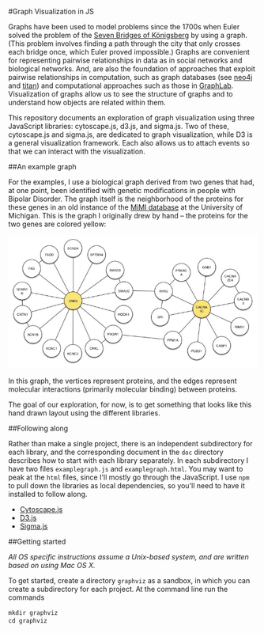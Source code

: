 #Graph Visualization in JS

Graphs have been used to model problems since the 1700s when Euler solved the
problem of the
[Seven Bridges of Königsberg](http://en.wikipedia.org/wiki/Seven_Bridges_of_Königsberg)
by using a graph.
(This problem involves finding a path through the city that only crosses
each bridge once, which Euler proved impossible.)
Graphs are convenient for representing pairwise relationships in
data as in social networks and biological networks.
And, are also the foundation of approaches that exploit pairwise relationships in
computation, such as graph databases (see [neo4j](http://www.neo4j.org) and [titan](http://thinkaurelius.github.io/titan/))
and computational approaches such as those in [GraphLab](http://graphlab.org/).
Visualization of graphs allow us to see the structure of graphs and to understand
how objects are related within them.

This repository documents an exploration of graph visualization using three
JavaScript libraries: cytoscape.js, d3.js, and sigma.js.
Two of these, cytoscape.js and sigma.js, are dedicated to graph visualization,
while D3 is a general visualization framework.
Each also allows us to attach events so that we can interact with the visualization.

##An example graph

For the examples, I use a biological graph derived from two genes that had, at
one point, been identified with genetic modifications in people with
Bipolar Disorder.
The graph itself is the neighborhood of the proteins for these genes in an old
instance of the [MiMI database](http://mimi.ncibi.org) at the University of Michigan.
This is the graph I originally drew by hand – the proteins for the two genes are
colored yellow:

![Graph showing interactions among proteins neighboring proteins ANK3 and CACNA1C](handdrawngraph.jpg)

In this graph, the vertices represent proteins, and the edges represent molecular
interactions (primarily molecular binding) between proteins.

The goal of our exploration, for now, is to get something that looks like this
hand drawn layout using the different libraries.

##Following along

Rather than make a single project, there is an independent subdirectory for each
library, and the corresponding document in the `doc` directory describes how
to start with each library separately.
In each subdirectory I have two files `examplegraph.js` and `examplegraph.html`.
You may want to peak at the `html` files, since I'll mostly go through the JavaScript.
I use `npm` to pull down the libraries as local dependencies, so you'll need to
have it installed to follow along.

- [Cytoscape.js](./cytoscapejs.html)
- [D3.js](./d3graph.html)
- [Sigma.js](./sigmajs.html)

##Getting started

*All OS specific instructions assume a Unix-based system, and are written based on
using Mac OS X.*

To get started, create a directory `graphviz` as a sandbox, in which you can
create a subdirectory for each project.
At the command line run the commands

    mkdir graphviz
    cd graphviz
